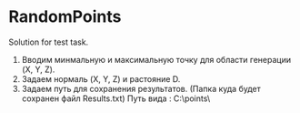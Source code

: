 # RandomPoints
Solution for test task.

1) Вводим минмальную и максимальную точку для области генерации (X, Y, Z).
2) Задаем нормаль (X, Y, Z) и растояние D.
3) Задаем путь для сохранения результатов. (Папка куда будет сохранен файл Results.txt) Путь вида : C:\\points\\
